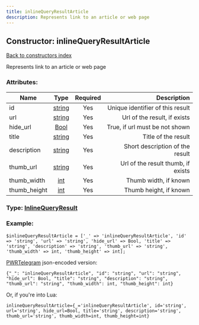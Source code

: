 ```yaml
---
title: inlineQueryResultArticle
description: Represents link to an article or web page
---
```

## Constructor: inlineQueryResultArticle  
[Back to constructors index](index.md)



Represents link to an article or web page

### Attributes:

| Name     |    Type       | Required | Description |
|----------|:-------------:|:--------:|------------:|
|id|[string](../types/string.md) | Yes|Unique identifier of this result|
|url|[string](../types/string.md) | Yes|Url of the result, if exists|
|hide\_url|[Bool](../types/Bool.md) | Yes|True, if url must be not shown|
|title|[string](../types/string.md) | Yes|Title of the result|
|description|[string](../types/string.md) | Yes|Short description of the result|
|thumb\_url|[string](../types/string.md) | Yes|Url of the result thumb, if exists|
|thumb\_width|[int](../types/int.md) | Yes|Thumb width, if known|
|thumb\_height|[int](../types/int.md) | Yes|Thumb height, if known|



### Type: [InlineQueryResult](../types/InlineQueryResult.md)


### Example:

```
$inlineQueryResultArticle = ['_' => 'inlineQueryResultArticle', 'id' => 'string', 'url' => 'string', 'hide_url' => Bool, 'title' => 'string', 'description' => 'string', 'thumb_url' => 'string', 'thumb_width' => int, 'thumb_height' => int];
```  

[PWRTelegram](https://pwrtelegram.xyz) json-encoded version:

```
{"_": "inlineQueryResultArticle", "id": "string", "url": "string", "hide_url": Bool, "title": "string", "description": "string", "thumb_url": "string", "thumb_width": int, "thumb_height": int}
```


Or, if you're into Lua:  


```
inlineQueryResultArticle={_='inlineQueryResultArticle', id='string', url='string', hide_url=Bool, title='string', description='string', thumb_url='string', thumb_width=int, thumb_height=int}

```


